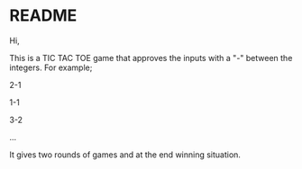 # README

Hi,

This is a TIC TAC TOE game that approves the inputs with a "-" between the integers. For example;

2-1

1-1

3-2 

...

It gives two rounds of games and at the end winning situation.
